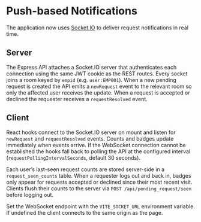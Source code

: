# Push-based Notifications

The application now uses [Socket.IO](https://socket.io/) to deliver request
notifications in real time.

## Server

The Express API attaches a Socket.IO server that authenticates each connection
using the same JWT cookie as the REST routes. Every socket joins a room keyed by
`empid` (e.g. `user:EMP001`). When a new pending request is created the API
emits a `newRequest` event to the relevant room so only the affected user
receives the update. When a request is accepted or declined the requester
receives a `requestResolved` event.

## Client

React hooks connect to the Socket.IO server on mount and listen for
`newRequest` and `requestResolved` events. Counts and badges update
immediately when events arrive.
If the WebSocket connection cannot be established the hooks fall back to polling
the API at the configured interval (`requestPollingIntervalSeconds`, default
30&nbsp;seconds).

Each user’s last-seen request counts are stored server-side in a
`request_seen_counts` table. When a requester logs out and back in, badges
only appear for requests accepted or declined since their most recent visit.
Clients flush their counts to the server via `POST /api/pending_request/seen`
before logging out.

Set the WebSocket endpoint with the `VITE_SOCKET_URL` environment variable. If
undefined the client connects to the same origin as the page.
